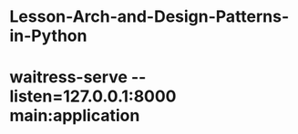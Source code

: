 # Lesson-Arch-and-Design-Patterns-in-Python

# waitress-serve --listen=127.0.0.1:8000 main:application
